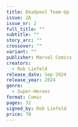 ```yaml
---
title: Deadpool Team-Up
issue: 2A
issue_nr: 2
full_title: ""
subtitle: ""
story_arc: ""
crossover: ""
variant: ""
publisher: Marvel Comics
creators:
  - Rob Liefeld
release_date: Sep 2024
release_year: 2024
genre:
  - Super-Heroes
format: Comic
pages: 32
signed_by: Rob Liefeld
price: 70
---
```

